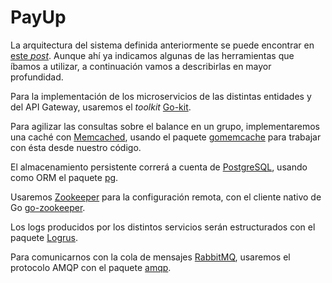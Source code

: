 # PayUp

La arquitectura del sistema definida anteriormente se puede encontrar en [este *post*](https://varrrro.github.io/pay-up/2019/10/28/system-architecture.html). Aunque ahí ya indicamos algunas de las herramientas que íbamos a utilizar, a continuación vamos a describirlas en mayor profundidad.

Para la implementación de los microservicios de las distintas entidades y del API Gateway, usaremos el *toolkit* [Go-kit](https://github.com/go-kit/kit).

Para agilizar las consultas sobre el balance en un grupo, implementaremos una caché con [Memcached](https://memcached.org/), usando el paquete [gomemcache](https://github.com/bradfitz/gomemcache) para trabajar con ésta desde nuestro código.

El almacenamiento persistente correrá a cuenta de [PostgreSQL](https://www.postgresql.org/), usando como ORM el paquete [pg](https://github.com/go-pg/pg).

Usaremos [Zookeeper](https://zookeeper.apache.org/) para la configuración remota, con el cliente nativo de Go [go-zookeeper](https://github.com/samuel/go-zookeeper).

Los logs producidos por los distintos servicios serán estructurados con el paquete [Logrus](https://github.com/sirupsen/logrus).

Para comunicarnos con la cola de mensajes [RabbitMQ](https://www.rabbitmq.com/), usaremos el protocolo AMQP con el paquete [amqp](https://github.com/streadway/amqp).
